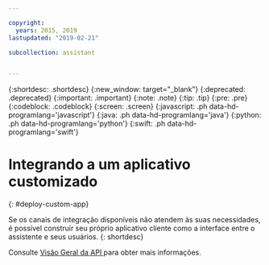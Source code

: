 ```yaml
---

copyright:
  years: 2015, 2019
lastupdated: "2019-02-21"

subcollection: assistant


---
```


{:shortdesc: .shortdesc}
{:new_window: target="_blank"}
{:deprecated: .deprecated}
{:important: .important}
{:note: .note}
{:tip: .tip}
{:pre: .pre}
{:codeblock: .codeblock}
{:screen: .screen}
{:javascript: .ph data-hd-programlang='javascript'}
{:java: .ph data-hd-programlang='java'}
{:python: .ph data-hd-programlang='python'}
{:swift: .ph data-hd-programlang='swift'}

# Integrando a um aplicativo customizado
{: #deploy-custom-app}

Se os canais de integração disponíveis não atendem às suas necessidades, é possível construir seu próprio aplicativo cliente como a interface entre o assistente e seus usuários.
{: shortdesc}

Consulte  [ Visão Geral da API ](/docs/services/assistant?topic=assistant-api-overview)  para obter mais informações.
